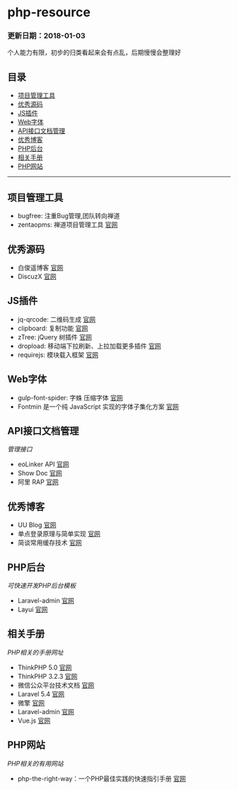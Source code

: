 # php-resource
### 更新日期：2018-01-03
个人能力有限，初步的归类看起来会有点乱，后期慢慢会整理好

## 目录
* [项目管理工具](#project-management)
* [优秀源码](#source-code)
* [JS插件](#plug-in)
* [Web字体](#font)
* [API接口文档管理](#interface)
* [优秀博客](#blog)
* [PHP后台](#phpadmin)
* [相关手册](#manual)
* [PHP网站](#phpwebsite)

------------------
## <a name="project-management"></a>项目管理工具
* bugfree: 注重Bug管理,团队转向禅道
* zentaopms: 禅道项目管理工具 [官网](https://github.com/easysoft/zentaopms)

## <a name="source-code"></a>优秀源码
* 白俊遥博客 [官网](https://gitee.com/baijunyao/thinkphp-bjyadmin)
* DiscuzX [官网](https://gitee.com/ComsenzDiscuz/DiscuzX)

## <a name="plug-in"></a>JS插件
* jq-qrcode: 二维码生成 [官网](https://github.com/jeromeetienne/jquery-qrcode)
* clipboard: 复制功能 [官网](https://github.com/zenorocha/clipboard.js)
* zTree: jQuery 树插件 [官网](https://github.com/zTree/zTree_v3)
* dropload: 移动端下拉刷新、上拉加载更多插件 [官网](https://github.com/ximan/dropload)
* requirejs: 模块载入框架 [官网](https://github.com/requirejs/requirejs)

## <a name="font"></a>Web字体
* gulp-font-spider: 字蛛  压缩字体 [官网](https://github.com/aui/font-spider)
* Fontmin 是一个纯 JavaScript 实现的字体子集化方案 [官网](https://github.com/ecomfe/fontmin)

## <a name="interface"></a>API接口文档管理
_管理接口_
* eoLinker API [官网](https://github.com/eolinker/eoLinker-API-Management-System-OS-3.X)
* Show Doc [官网](https://github.com/star7th/showdoc)
* 阿里 RAP [官网](https://github.com/thx/RAP)

## <a name="blog"></a>优秀博客
* UU Blog [官网](https://uublog.com/)
* 单点登录原理与简单实现 [官网](http://www.cnblogs.com/ywlaker/p/6113927.html)
* 简谈常用缓存技术 [官网](http://blog.csdn.net/zhengwish/article/details/51497164)

## <a name="phpadmin"></a>PHP后台
_可快速开发PHP后台模板_
* Laravel-admin [官网](https://github.com/z-song/laravel-admin)
* Layui [官网](https://github.com/sentsin/layui)

## <a name="manual"></a>相关手册
_PHP相关的手册网址_

* ThinkPHP 5.0 [官网](https://www.kancloud.cn/manual/thinkphp5/118003)
* ThinkPHP 3.2.3 [官网](https://www.kancloud.cn/manual/thinkphp/1678)
* 微信公众平台技术文档 [官网](https://mp.weixin.qq.com/wiki?t=resource/res_main&id=mp1445241432)
* Laravel 5.4 [官网](https://d.laravel-china.org/docs/5.4)
* 微擎 [官网](http://s.we7.cc/index.php?c=wiki&do=view&id=1&list=19)
* Laravel-admin [官网](http://laravel-admin.org/docs/#/zh/)
* Vue.js [官网](https://cn.vuejs.org/v2/guide/)

## <a name="phpwebsite"></a>PHP网站
_PHP相关的有用网站_

* php-the-right-way：一个PHP最佳实践的快速指引手册 [官网](http://laravel-china.github.io/php-the-right-way/)


